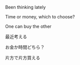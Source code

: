 Been thinking lately

Time or money, which to choose?

One can buy the other


最近考える

お金か時間どちら？

片方で片方買える